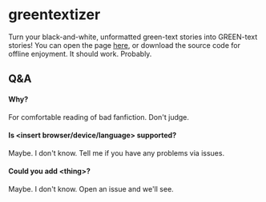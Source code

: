 # greentextizer
Turn your black-and-white, unformatted green-text stories into GREEN-text stories!
You can open the page [here](sotakebk.github.io/greentextizer/), or download the source code for offline enjoyment. It should work. Probably.

## Q&A
#### Why?
For comfortable reading of bad fanfiction. Don't judge.
#### Is \<insert browser/device/language\> supported?
Maybe. I don't know. Tell me if you have any problems via issues.
#### Could you add \<thing\>?
Maybe. I don't know. Open an issue and we'll see.
